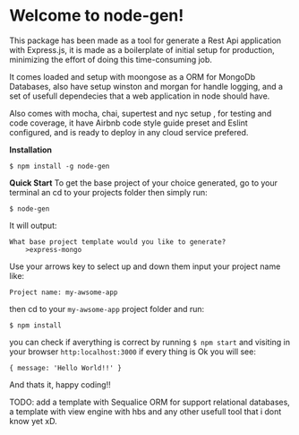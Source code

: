 # Welcome to node-gen!

This package has been made as a tool for generate a Rest Api application with Express.js, it is made as a boilerplate of initial setup for production, minimizing the effort of doing this time-consuming job.

It comes loaded and setup with moongose as a ORM for MongoDb Databases, also have setup winston and morgan for handle logging, and a set of usefull dependecies that a web application in node should have.

Also comes with mocha, chai, supertest and nyc setup , for testing and code coverage, it have Airbnb code style guide preset and Eslint configured, and is ready to deploy in any cloud service prefered.

**Installation**

    $ npm install -g node-gen
    
**Quick Start**
To get the base project of your choice generated, go to your terminal an cd to your projects folder then simply run:

    $ node-gen
    
It will output:

    What base project template would you like to generate?
    	>express-mongo
Use your arrows key to select up and down them input your project name like:

    Project name: my-awsome-app
then cd to your `my-awsome-app` project folder and run:

    $ npm install
you can check if averything is correct by running `$ npm start` and visiting in your browser `http:localhost:3000` if every thing is Ok you will see:

    { message: 'Hello World!!' }

And thats it, happy coding!!

TODO: add a template with Sequalice ORM for support relational databases, a template with view engine with hbs and any other usefull tool that i dont know yet xD.
